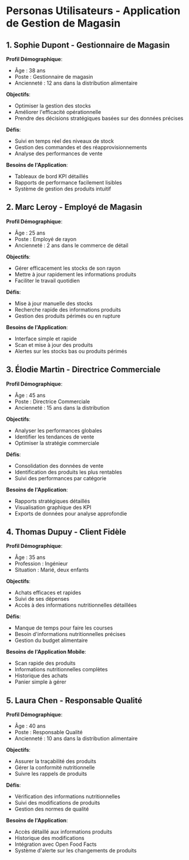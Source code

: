 # Personas Utilisateurs - Application de Gestion de Magasin

## 1. Sophie Dupont - Gestionnaire de Magasin

**Profil Démographique**:
- Âge : 38 ans
- Poste : Gestionnaire de magasin
- Ancienneté : 12 ans dans la distribution alimentaire

**Objectifs**:
- Optimiser la gestion des stocks
- Améliorer l'efficacité opérationnelle
- Prendre des décisions stratégiques basées sur des données précises

**Défis**:
- Suivi en temps réel des niveaux de stock
- Gestion des commandes et des réapprovisionnements
- Analyse des performances de vente

**Besoins de l'Application**:
- Tableaux de bord KPI détaillés
- Rapports de performance facilement lisibles
- Système de gestion des produits intuitif

## 2. Marc Leroy - Employé de Magasin

**Profil Démographique**:
- Âge : 25 ans
- Poste : Employé de rayon
- Ancienneté : 2 ans dans le commerce de détail

**Objectifs**:
- Gérer efficacement les stocks de son rayon
- Mettre à jour rapidement les informations produits
- Faciliter le travail quotidien

**Défis**:
- Mise à jour manuelle des stocks
- Recherche rapide des informations produits
- Gestion des produits périmés ou en rupture

**Besoins de l'Application**:
- Interface simple et rapide
- Scan et mise à jour des produits
- Alertes sur les stocks bas ou produits périmés

## 3. Élodie Martin - Directrice Commerciale

**Profil Démographique**:
- Âge : 45 ans
- Poste : Directrice Commerciale
- Ancienneté : 15 ans dans la distribution

**Objectifs**:
- Analyser les performances globales
- Identifier les tendances de vente
- Optimiser la stratégie commerciale

**Défis**:
- Consolidation des données de vente
- Identification des produits les plus rentables
- Suivi des performances par catégorie

**Besoins de l'Application**:
- Rapports stratégiques détaillés
- Visualisation graphique des KPI
- Exports de données pour analyse approfondie

## 4. Thomas Dupuy - Client Fidèle

**Profil Démographique**:
- Âge : 35 ans
- Profession : Ingénieur
- Situation : Marié, deux enfants

**Objectifs**:
- Achats efficaces et rapides
- Suivi de ses dépenses
- Accès à des informations nutritionnelles détaillées

**Défis**:
- Manque de temps pour faire les courses
- Besoin d'informations nutritionnelles précises
- Gestion du budget alimentaire

**Besoins de l'Application Mobile**:
- Scan rapide des produits
- Informations nutritionnelles complètes
- Historique des achats
- Panier simple à gérer

## 5. Laura Chen - Responsable Qualité

**Profil Démographique**:
- Âge : 40 ans
- Poste : Responsable Qualité
- Ancienneté : 10 ans dans la distribution alimentaire

**Objectifs**:
- Assurer la traçabilité des produits
- Gérer la conformité nutritionnelle
- Suivre les rappels de produits

**Défis**:
- Vérification des informations nutritionnelles
- Suivi des modifications de produits
- Gestion des normes de qualité

**Besoins de l'Application**:
- Accès détaillé aux informations produits
- Historique des modifications
- Intégration avec Open Food Facts
- Système d'alerte sur les changements de produits
